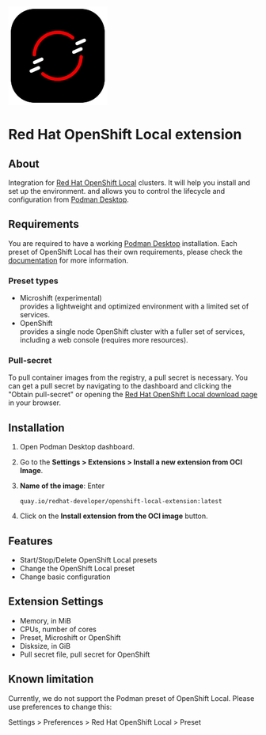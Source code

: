 ![](icon.png)

# Red Hat OpenShift Local extension

## About

Integration for [Red Hat OpenShift Local][product page] clusters. It will help you install and set up the environment. and allows you to control the lifecycle and configuration from [Podman Desktop][podman-desktop].

## Requirements

You are required to have a working [Podman Desktop][podman-desktop] installation.
Each preset of OpenShift Local has their own requirements, please check the [documentation][documentation page] for more information.


### Preset types
  * Microshift (experimental)  
    provides a lightweight and optimized environment with a limited set of services.
  * OpenShift  
    provides a single node OpenShift cluster with a fuller set of services, including a web console (requires more resources).


### Pull-secret
To pull container images from the registry, a pull secret is necessary. You can get a pull secret by navigating to the dashboard and clicking the "Obtain pull-secret" or opening the [Red Hat OpenShift Local download page][download page] in your browser.


## Installation

1. Open Podman Desktop dashboard.
1. Go to the **Settings > Extensions > Install a new extension from OCI Image**.
1. **Name of the image**: Enter

   ```
   quay.io/redhat-developer/openshift-local-extension:latest
   ```

1. Click on the **Install extension from the OCI image** button.


## Features

  * Start/Stop/Delete OpenShift Local presets
  * Change the OpenShift Local preset
  * Change basic configuration


## Extension Settings

  * Memory, in MiB
  * CPUs, number of cores
  * Preset, Microshift or OpenShift
  * Disksize, in GiB
  * Pull secret file, pull secret for OpenShift


## Known limitation
Currently, we do not support the Podman preset of OpenShift Local. Please use preferences to change this:

Settings > Preferences > Red Hat OpenShift Local > Preset


[product page]: https://developers.redhat.com/products/openshift/local
[download page]: https://cloud.redhat.com/openshift/create/local
[documentation page]: https://cloud.redhat.com/openshift/local/documentation
[podman-desktop]: https://podman-desktop.io/
